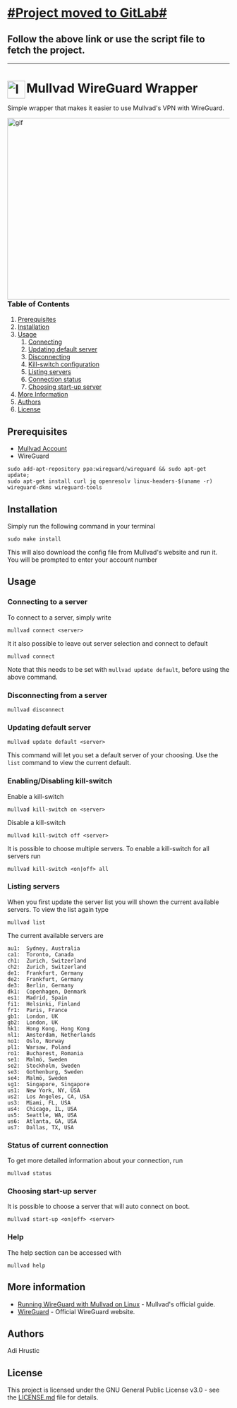 # [#Project moved to GitLab#](https://gitlab.com/adihrustic/Mullvad-WireGuard-Wrapper)
## Follow the above link or use the script file to fetch the project.

------------------------
# Mullvad WireGuard Wrapper  <img src="https://slethen.io/content/images/2017/01/mullvad-logo.png" align="left" width="40" height="40" alt="logo">
Simple wrapper that makes it easier to use Mullvad's VPN with WireGuard.

<img src="https://i.imgur.com/QqBj2Rm.gif" align="right" alt="gif" width="515" height="412">

### Table of Contents
1. [Prerequisites](https://github.com/adihrustic/Mullvad-WireGuard-script#prerequisites)
1. [Installation](https://github.com/adihrustic/Mullvad-WireGuard-script#installation)
1. [Usage](https://github.com/adihrustic/Mullvad-WireGuard-script#usage)
    1. [Connecting](https://github.com/adihrustic/Mullvad-WireGuard-script#connecting-to-a-server)
    1. [Updating default server](https://github.com/adihrustic/Mullvad-WireGuard-script#updating-default-server)
    1. [Disconnecting](https://github.com/adihrustic/Mullvad-WireGuard-script#disconnecting-from-a-server)
    1. [Kill-switch configuration](https://github.com/adihrustic/Mullvad-WireGuard-script#enablingdisabling-kill-switch)
    1. [Listing servers](https://github.com/adihrustic/Mullvad-WireGuard-script#listing-servers)
    1. [Connection status](https://github.com/adihrustic/Mullvad-WireGuard-script#status-of-current-connection)
    1. [Choosing start-up server](https://github.com/adihrustic/Mullvad-WireGuard-script#choosing-start-up-server)
1. [More Information](https://github.com/adihrustic/Mullvad-WireGuard-script#more-information)
1. [Authors](https://github.com/adihrustic/Mullvad-WireGuard-script#authors)
1. [License](https://github.com/adihrustic/Mullvad-WireGuard-script#license)


## Prerequisites
* [Mullvad Account](https://mullvad.net/)
* WireGuard

```
sudo add-apt-repository ppa:wireguard/wireguard && sudo apt-get update;
sudo apt-get install curl jq openresolv linux-headers-$(uname -r) wireguard-dkms wireguard-tools
```

## Installation
Simply run the following command in your terminal
```
sudo make install
```

This will also download the config file from Mullvad's website and run it. You will be prompted to enter your account number

## Usage
### Connecting to a server
To connect to a server, simply write
```
mullvad connect <server>
```

It it also possible to leave out server selection and connect to default
```
mullvad connect
```

Note that this needs to be set with `mullvad update default`, before using the above command.

### Disconnecting from a server
```
mullvad disconnect
```

### Updating default server
```
mullvad update default <server>
```
This command will let you set a default server of your choosing. Use the `list` command to view the current default.

### Enabling/Disabling kill-switch
Enable a kill-switch
```
mullvad kill-switch on <server>
```

Disable a kill-switch
```
mullvad kill-switch off <server>
```

It is possible to choose multiple servers. To enable a kill-switch for all servers run
```
mullvad kill-switch <on|off> all
```

### Listing servers
When you first update the server list you will shown the current available servers. To view the list again type
```
mullvad list
```

The current available servers are
```
au1:  Sydney, Australia
ca1:  Toronto, Canada
ch1:  Zurich, Switzerland
ch2:  Zurich, Switzerland
de1:  Frankfurt, Germany
de2:  Frankfurt, Germany
de3:  Berlin, Germany
dk1:  Copenhagen, Denmark
es1:  Madrid, Spain
fi1:  Helsinki, Finland
fr1:  Paris, France
gb1:  London, UK
gb2:  London, UK
hk1:  Hong Kong, Hong Kong
nl1:  Amsterdam, Netherlands
no1:  Oslo, Norway
pl1:  Warsaw, Poland
ro1:  Bucharest, Romania
se1:  Malmö, Sweden
se2:  Stockholm, Sweden
se3:  Gothenburg, Sweden
se4:  Malmö, Sweden
sg1:  Singapore, Singapore
us1:  New York, NY, USA
us2:  Los Angeles, CA, USA
us3:  Miami, FL, USA
us4:  Chicago, IL, USA
us5:  Seattle, WA, USA
us6:  Atlanta, GA, USA
us7:  Dallas, TX, USA
```

### Status of current connection
To get more detailed information about your connection, run
```
mullvad status
```

### Choosing start-up server
It is possible to choose a server that will auto connect on boot.
```
mullvad start-up <on|off> <server>
```

### Help
The help section can be accessed with
```
mullvad help
```

## More information
* [Running WireGuard with Mullvad on Linux](https://mullvad.net/en/guides/wireguard-and-mullvad-vpn/) - Mullvad's official guide.
* [WireGuard](https://www.wireguard.com/) - Official WireGuard website.

## Authors
Adi Hrustic

## License
This project is licensed under the GNU General Public License v3.0 - see the [LICENSE.md](LICENSE.md) file for details.
